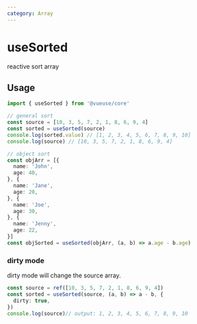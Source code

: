 ```yaml
---
category: Array
---
```


# useSorted

reactive sort array

## Usage

```ts
import { useSorted } from '@vueuse/core'

// general sort
const source = [10, 3, 5, 7, 2, 1, 8, 6, 9, 4]
const sorted = useSorted(source)
console.log(sorted.value) // [1, 2, 3, 4, 5, 6, 7, 8, 9, 10]
console.log(source) // [10, 3, 5, 7, 2, 1, 8, 6, 9, 4]

// object sort
const objArr = [{
  name: 'John',
  age: 40,
}, {
  name: 'Jane',
  age: 20,
}, {
  name: 'Joe',
  age: 30,
}, {
  name: 'Jenny',
  age: 22,
}]
const objSorted = useSorted(objArr, (a, b) => a.age - b.age)
```
### dirty mode

dirty mode will change the source array.
```ts
const source = ref([10, 3, 5, 7, 2, 1, 8, 6, 9, 4])
const sorted = useSorted(source, (a, b) => a - b, {
  dirty: true,
})
console.log(source)// output: 1, 2, 3, 4, 5, 6, 7, 8, 9, 10
```
